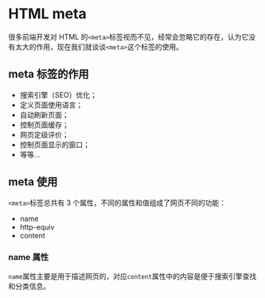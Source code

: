 # HTML meta
很多前端开发对 HTML 的`<meta>`标签视而不见，经常会忽略它的存在，认为它没有太大的作用，现在我们就谈谈`<meta>`这个标签的使用。

## meta 标签的作用

* 搜索引擎（SEO）优化；
* 定义页面使用语言；
* 自动刷新页面；
* 控制页面缓存；
* 网页定级评价；
* 控制页面显示的窗口；
* 等等...

## meta 使用
`<meta>`标签总共有 3 个属性，不同的属性和值组成了网页不同的功能：

* name
* http-equiv
* content

### name 属性
`name`属性主要是用于描述网页的，对应`content`属性中的内容是便于搜索引擎查找和分类信息。



